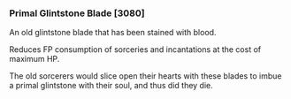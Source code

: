 ### Primal Glintstone Blade [3080]

An old glintstone blade that has been stained with blood.

Reduces FP consumption of sorceries and incantations at the cost of maximum HP.

The old sorcerers would slice open their hearts with these blades to imbue a primal glintstone with their soul, and thus did they die.